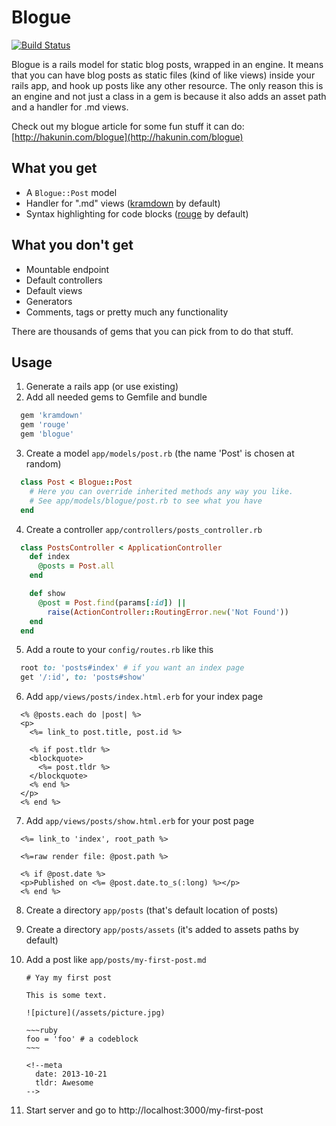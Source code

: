 # Blogue

[![Build Status](https://api.travis-ci.org/maxim/blogue.png)](https://travis-ci.org/maxim/blogue)

Blogue is a rails model for static blog posts, wrapped in an engine. It means that you can have blog posts as static files (kind of like views) inside your rails app, and hook up posts like any other resource. The only reason this is an engine and not just a class in a gem is because it also adds an asset path and a handler for .md views.

Check out my blogue article for some fun stuff it can do: [http://hakunin.com/blogue](http://hakunin.com/blogue)

## What you get

* A `Blogue::Post` model
* Handler for ".md" views ([kramdown](https://github.com/gettalong/kramdown/) by default)
* Syntax highlighting for code blocks ([rouge](https://github.com/jneen/rouge) by default)

## What you don't get

* Mountable endpoint
* Default controllers
* Default views
* Generators
* Comments, tags or pretty much any functionality

There are thousands of gems that you can pick from to do that stuff.

## Usage

1. Generate a rails app (or use existing)
2. Add all needed gems to Gemfile and bundle
  ~~~ruby
    gem 'kramdown'
    gem 'rouge'
    gem 'blogue'
  ~~~

3. Create a model `app/models/post.rb` (the name 'Post' is chosen at random)
  ~~~ruby
    class Post < Blogue::Post
      # Here you can override inherited methods any way you like.
      # See app/models/blogue/post.rb to see what you have
    end
  ~~~

4. Create a controller `app/controllers/posts_controller.rb`
  ~~~ruby
    class PostsController < ApplicationController
      def index
        @posts = Post.all
      end

      def show
        @post = Post.find(params[:id]) ||
          raise(ActionController::RoutingError.new('Not Found'))
      end
    end
  ~~~

5. Add a route to your `config/routes.rb` like this
  ~~~ruby
    root to: 'posts#index' # if you want an index page
    get '/:id', to: 'posts#show'
  ~~~

6. Add `app/views/posts/index.html.erb` for your index page
  ~~~erb
    <% @posts.each do |post| %>
    <p>
      <%= link_to post.title, post.id %>

      <% if post.tldr %>
      <blockquote>
        <%= post.tldr %>
      </blockquote>
      <% end %>
    </p>
    <% end %>
  ~~~

7. Add `app/views/posts/show.html.erb` for your post page
  ~~~erb
    <%= link_to 'index', root_path %>

    <%=raw render file: @post.path %>

    <% if @post.date %>
    <p>Published on <%= @post.date.to_s(:long) %></p>
    <% end %>
  ~~~

8. Create a directory `app/posts` (that's default location of posts)
9. Create a directory `app/posts/assets` (it's added to assets paths by default)
10. Add a post like `app/posts/my-first-post.md`

        # Yay my first post

        This is some text.

        ![picture](/assets/picture.jpg)

        ~~~ruby
        foo = 'foo' # a codeblock
        ~~~

        <!--meta
          date: 2013-10-21
          tldr: Awesome
        -->

11. Start server and go to http://localhost:3000/my-first-post
